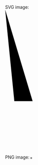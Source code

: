 SVG image: ![](data:image/svg+xml;utf8,%0A%09%09<svg%20width="1700"%20height="1536"%20xmlns="http://www.w3.org/2000/svg">%0A%09%09%09<path%20d="m0,0%20l100,1000%20l200,0%20z"/>%0A%09%09</svg>)

PNG image: ![](data:image/png;base64,iVBORw0KGgoAAAANSUhEUgAAAAUAAAAFCAYAAACNbyblAAAAR0lEQVQIW4XLMQoAIQwF0flpBEHwtOlUsPW6gZTushfYqd8IuHtvxhhI4pyD1lq3905EYGa01tB9m3N+IjNxd/S711oppfAAOjQiFPMurHkAAAAASUVORK5CYII=)